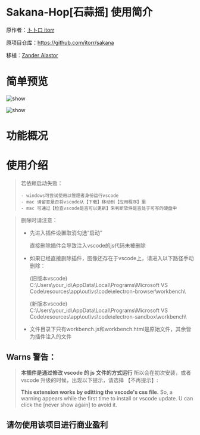 # Sakana-Hop[石蒜摇] 使用简介

原作者：[卜卜口 itorr](https://github.com/itorr)

原项目仓库：https://github.com/itorr/sakana

移植：[Zander Alastor](https://github.com/UFOAlastor)

# 简单预览

![show](https://github.com/itorr/sakana/raw/main/html/takina.png)

![show](https://github.com/itorr/sakana/raw/main/html/chisato.png)

# 功能概况


# 使用介绍

>   若依赖启动失败：
>
>     - windows可尝试使用以管理者身份运行vscode
>     - mac 请留意是否将vscode从【下载】移动到【应用程序】里
>     - mac 可通过【检查vscode是否可以更新】来判断软件是否处于可写的硬盘中

>    删除时请注意：
>
>   -   先进入插件设置取消勾选“启动”
>
>       直接删除插件会导致注入vscode的js代码未被删除
>
>   -   如果已经直接删除插件，图像还存在于vscode上，请进入以下路径手动删除：
>
>       (旧版本vscode) C:\Users\your_id\AppData\Local\Programs\Microsoft VS Code\resources\app\out\vs\code\electron-browser\workbench\
>
>       (新版本vscode) C:\Users\your_id\AppData\Local\Programs\Microsoft VS Code\resources\app\out\vs\code\electron-sandbox\workbench\
>
>   -   文件目录下只有workbench.js和workbench.html是原始文件，其余皆为插件注入的文件


## Warns 警告：

> **本插件是通过修改 vscode 的 js 文件的方式运行**
> 所以会在初次安装，或者 vscode 升级的时候，出现以下提示，请选择 【不再提示】:
>
> **This extension works by editting the vscode's css file.**
> So, a warning appears while the first time to install or vscode update. U can click the [never show again] to avoid it.

## 请勿使用该项目进行商业盈利